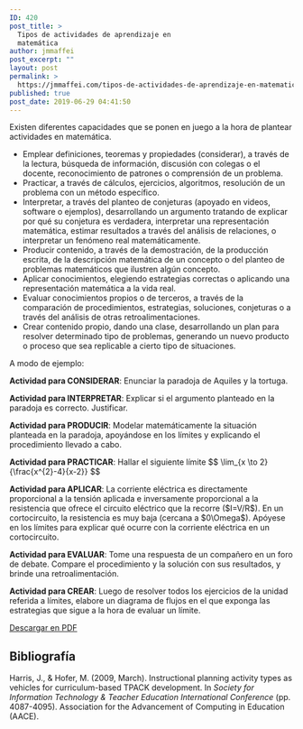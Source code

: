 ```yaml
---
ID: 420
post_title: >
  Tipos de actividades de aprendizaje en
  matemática
author: jmmaffei
post_excerpt: ""
layout: post
permalink: >
  https://jmmaffei.com/tipos-de-actividades-de-aprendizaje-en-matematica/
published: true
post_date: 2019-06-29 04:41:50
---
```

<!-- wp:paragraph -->
<p>Existen diferentes capacidades que se ponen en juego a la hora de plantear actividades en matemática.</p>
<!-- /wp:paragraph -->

<!-- wp:list -->
<ul><li>Emplear definiciones, teoremas y propiedades (considerar), a través de la lectura, búsqueda de información, discusión con colegas o el docente, reconocimiento de patrones o comprensión de un problema.</li><li>Practicar, a través de cálculos, ejercicios, algoritmos, resolución de un problema con un método específico.</li><li>Interpretar, a través del planteo de conjeturas (apoyado en videos, software o ejemplos), desarrollando un argumento tratando de explicar por qué su conjetura es verdadera, interpretar una representación matemática, estimar resultados a través del análisis de relaciones, o interpretar un fenómeno real matemáticamente.</li><li>Producir contenido, a través de la demostración, de la producción escrita, de la descripción matemática de un concepto o del planteo de problemas matemáticos que ilustren algún concepto.</li><li>Aplicar conocimientos, elegiendo estrategias correctas o aplicando una representación matemática a la vida real.</li><li>Evaluar conocimientos propios o de terceros, a través de la comparación de procedimientos, estrategias, soluciones, conjeturas o a través del análisis de otras retroalimentaciones.</li><li>Crear contenido propio, dando una clase, desarrollando un plan para resolver determinado tipo de problemas, generando un nuevo producto o proceso que sea replicable a cierto tipo de situaciones.</li></ul>
<!-- /wp:list -->

<!-- wp:paragraph -->
<p>A modo de ejemplo:</p>
<!-- /wp:paragraph -->

<!-- wp:paragraph -->
<p><strong>Actividad para CONSIDERAR</strong>: Enunciar la paradoja de Aquiles y la tortuga.</p>
<!-- /wp:paragraph -->

<!-- wp:paragraph -->
<p><strong>Actividad para INTERPRETAR</strong>: Explicar si el argumento planteado en la paradoja es correcto. Justificar.</p>
<!-- /wp:paragraph -->

<!-- wp:paragraph -->
<p><strong>Actividad para PRODUCIR</strong>: Modelar matemáticamente la situación planteada en la paradoja, apoyándose en los límites y explicando el procedimiento llevado a cabo.</p>
<!-- /wp:paragraph -->

<!-- wp:paragraph -->
<p><strong>Actividad para PRACTICAR</strong>: Hallar el siguiente límite $$ \lim_{x \to 2}{\frac{x^{2}-4}{x-2}} $$</p>
<!-- /wp:paragraph -->

<!-- wp:paragraph -->
<p><strong>Actividad para APLICAR</strong>: La corriente eléctrica es directamente proporcional a la tensión aplicada e inversamente proporcional a la resistencia que ofrece el circuito eléctrico que la recorre ($I=V/R$). En un cortocircuito, la resistencia es muy baja (cercana a $0\Omega$). Apóyese en los límites para explicar qué ocurre con la corriente eléctrica en un cortocircuito.</p>
<!-- /wp:paragraph -->

<!-- wp:paragraph -->
<p><strong>Actividad para EVALUAR</strong>: Tome una respuesta de un compañero en un foro de debate. Compare el procedimiento y la solución con sus resultados, y brinde una retroalimentación.</p>
<!-- /wp:paragraph -->

<!-- wp:paragraph -->
<p><strong>Actividad para CREAR</strong>: Luego de resolver todos los ejercicios de la unidad referida a límites, elabore un diagrama de flujos en el que exponga las estrategias que sigue a la hora de evaluar un límite.</p>
<!-- /wp:paragraph -->

<!-- wp:button -->
<div class="wp-block-button"><a class="wp-block-button__link" href="https://1drv.ms/b/s!Au1d7R_1V3vC6h4AfHCjGArfIKK9?e=MsQlbk">Descargar en PDF</a></div>
<!-- /wp:button -->

<!-- wp:heading -->
<h2>Bibliografía</h2>
<!-- /wp:heading -->

<!-- wp:paragraph -->
<p>Harris, J., &amp; Hofer, M. (2009, March). Instructional planning activity types as vehicles for curriculum-based TPACK development. In <em>Society for Information Technology &amp; Teacher Education International Conference</em> (pp. 4087-4095). Association for the Advancement of Computing in Education (AACE).</p>
<!-- /wp:paragraph -->